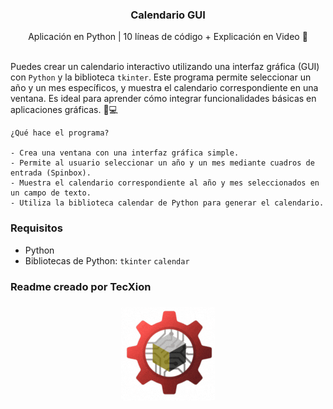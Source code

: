 <h3 align="center">Calendario GUI</h3>

  <p align="center">
    Aplicación en Python | 10 líneas de código + Explicación en Video 🧭
    <br>
    <br />
  </p>
</p>

Puedes crear un calendario interactivo utilizando una interfaz gráfica (GUI) con `Python` y la biblioteca `tkinter`. Este programa permite seleccionar un año y un mes específicos, y muestra el calendario correspondiente en una ventana. Es ideal para aprender cómo integrar funcionalidades básicas en aplicaciones gráficas. 📅💻

```
¿Qué hace el programa?

- Crea una ventana con una interfaz gráfica simple.
- Permite al usuario seleccionar un año y un mes mediante cuadros de entrada (Spinbox).
- Muestra el calendario correspondiente al año y mes seleccionados en un campo de texto.
- Utiliza la biblioteca calendar de Python para generar el calendario.
```

### Requisitos

* Python
* Bibliotecas de Python: `tkinter` `calendar`

### Readme creado por TecXion

<h3 align="center"><img src="https://github.com/tecxion/TecXion/blob/main/Media/TECXARTgif2.gif"></h3>
